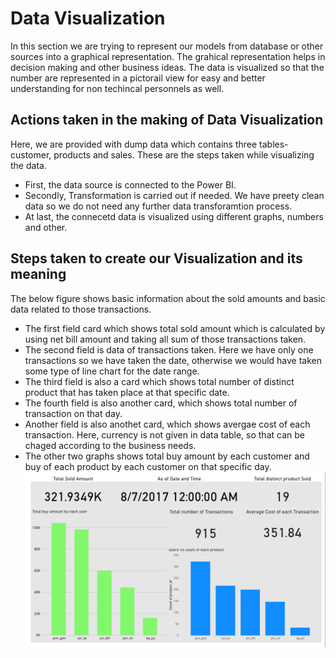 # Data Visualization
In this section we are trying to represent our models from database or other sources into a graphical representation. The grahical representation helps in decision making and other business ideas. The data is visualized so that the number are represented in a pictorail view for easy and better understanding for non techincal personnels as well.

## Actions taken in the making of Data Visualization
Here, we are provided with dump data which contains three tables- customer, products and sales. These are the steps taken while visualizing the data.
- First, the data source is connected to the Power BI.
- Secondly, Transformation is carried out if needed. We have preety clean data so we do not need any further data transforamtion process.
- At last, the connecetd data is visualized using different graphs, numbers and other.

## Steps taken to create our Visualization and its meaning
The below figure shows basic information about the sold amounts and basic data related to those transactions.
- The first field card which shows total sold amount which is calculated by using net bill amount and taking all sum of those transactions taken. 
- The second field is data of transactions taken. Here we have only one transactions so we have taken the date, otherwise we would have taken some type of line chart for the date range.
- The third field is also a card which shows total number of distinct product that has taken place at that specific date.
- The fourth field is also another card, which shows total number of transaction on that day.
- Another field is also anothet card, which shows avergae cost of each transaction. Here, currency is not given in data table, so that can be chaged according to the business needs.
- The other two graphs shows total buy amount by each customer and buy of each product by each customer on that specific day.
![](./img/dataviz.png)
